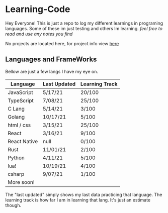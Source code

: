 # Learning-Code

Hey Everyone! This is just a repo to log my different learnings in programing languages. Some of these im just testing and others Im learning. *feel free to read and use any notes you find*

No projects are located here, for project info view [here](https://github.com/ThatGuyJamal)

## Languages and FrameWorks

Bellow are just a few langs I have my eye on.

| Language     | Last Updated | Learning Track |
| ------------ | ------------ | -------------- |
| JavaScript   | 5/17/21      | 20/100         |
| TypeScript   | 7/08/21      | 25/100         |
| C Lang       | 5/14/21      | 3/100          |
| Golang       | 10/17/21     | 5/100          |
| html / css   | 3/15/21      | 25/100         |
| React        | 3/16/21      | 9/100          |
| React Native | null         | 0/100          |
| Rust         | 11/01/21      | 2/100          |
| Python       | 4/11/21      | 5/100          |
| lua!         | 10/19/21     | 4/100          |
| csharp       | 9/07/21      | 1/100          |
| More soon!   |              |                |

The "last updated" simply shows my last data practicing that language. The learning track is how far I am in learning that lang. It's just an estimate though.
